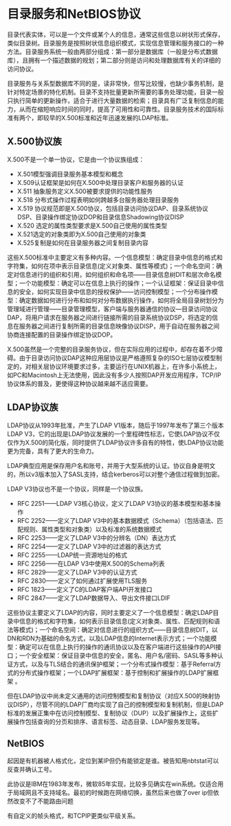 目录服务和NetBIOS协议
====
目录代表实体，可以是一个文件或某个人的信息，通常这些信息以树状形式保存，类似目录树。目录服务是按照树状信息组织模式，实现信息管理和服务接口的一种方法。目录服务系统一般由两部分组成：第一部分是数据库（一般是分布式数据库），且拥有一个描述数据的规划；第二部分则是访问和处理数据库有关的详细的访问协议。

目录服务与关系型数据库不同的是，读非常快，但写比较慢，也缺少事务机制，是针对特定场景的特化机制。目录不支持批量更新所需要的事务处理功能，目录一般只执行简单的更新操作，适合于进行大量数据的检索；目录具有广泛复制信息的能力，从而在缩短响应时间的同时，提高了可用性和可靠性。目录服务技术的国际标准有两个，即较早的X.500标准和近年迅速发展的LDAP标准。

X.500协议族
----

X.500不是一个单一协议，它是由一个协议族组成：

* X.501模型强调目录服务基本模型和概念
* X.509认证框架是如何在X.500中处理目录客户和服务器的认证
* X.511 抽象服务定义X.500被要求提供的功能性服务
* X.518 分布式操作过程表明如何跨越多台服务器处理目录服务
* X.519 协议规范即是X.500协议，包括目录访问协议DAP、目录系统协议DSP、目录操作绑定协议DOP和目录信息Shadowing协议DISP
* X.520 选定的属性类型要求是X.500自己使用的属性类型
* X.521选定的对象类即为X.500自己使用的对象类
* X.525复制是如何在目录服务器之间复制目录内容

这些X.500标准中主要定义有多种内容。一个信息模型：确定目录中信息的格式和字符集，如何在项中表示目录信息(定义对象类、属性等模式)；一个命名空间：确定对信息进行的组织和引用，如何组织和命名项——目录信息树DIT和层次命名模型；一个功能模型：确定可以在信息上执行的操作；一个认证框架：保证目录中信息的安全，如何实现目录中信息的授权保护——访问控制模型；一个分布操作模型：确定数据如何进行分布和如何对分布数据执行操作，如何将全局目录树划分为管理域进行管理——目录管理模型，客户端与服务器通信的协议—目录访问协议DAP，将用户请求在服务器之间进行链接所需的目录系统协议DSP，将选定的信息在服务器之间进行复制所需的目录信息映像协议DISP，用于自动在服务器之间协商连接配置的目录操作绑定协议DOP。

X.500虽然是一个完整的目录服务协议，但在实际应用的过程中，却存在着不少障碍。由于目录访问协议DAP这种应用层协议是严格遵照复杂的ISO七层协议模型制定的，对相关层协议环境要求过多，主要运行在UNIX机器上，在许多小系统上，如PC和Macintosh上无法使用，因此没有多少人按照DAP开发应用程序，TCP/IP协议体系的普及，更使得这种协议越来越不适应需要。

LDAP协议族
----
LDAP协议从1993年批准，产生了LDAP V1版本，随后于1997年发布了第三个版本LDAP V3，它的出现是LDAP协议发展的一个里程碑性标志，它使LDAP协议不仅仅作为X.500的简化版，同时提供了LDAP协议许多自有的特性，使LDAP协议功能更为完备，具有了更大的生命力。

LDAP典型应用是保存用户名和账号，并用于大型系统的认证。协议自身是明文的，所以v3版本加入了SASL支持，结合kerberos可以对整个通信过程做到加密。

LDAP V3协议也不是一个协议，同样是一个协议族。

* RFC 2251——LDAP V3核心协议，定义了LDAP V3协议的基本模型和基本操作
* RFC 2252——定义了LDAP V3中的基本数据模式（Schema）（包括语法、匹配规则、属性类型和对象类）以及标准的系统数据模式
* RFC 2253——定义了LDAP V3中的分辨名（DN）表达方式
* RFC 2254——定义了LDAP V3中的过滤器的表达方式
* RFC 2255——LDAP统一资源地址的格式
* RFC 2256——在LDAP V3中使用X.500的Schema列表
* RFC 2829——定义了LDAP V3中的认证方式
* RFC 2830——定义了如何通过扩展使用TLS服务
* RFC 1823——定义了C的LDAP客户端API开发接口
* RFC 2847——定义了LDAP数据导入、导出文件接口LDIF

这些协议主要定义了LDAP的内容，同时主要定义了一个信息模型：确定LDAP目录中信息的格式和字符集，如何表示目录信息(定义对象类、属性、匹配规则和语法等模式)；一个命名空间：确定对信息进行的组织方式——目录信息树DIT，以DN和RDN为基础的命名方式，以及LDAP信息的Internet表示方式；一个功能模型：确定可以在信息上执行的操作的通讯协议以及在客户端进行这些操作的API接口；一个安全框架：保证目录中信息的安全，匿名、用户名/密码、SASL等多种认证方式，以及与TLS结合的通讯保护框架；一个分布式操作模型：基于Referral方式的分布式操作框架；一个LDAP扩展框架：基于控制和扩展操作的LDAP扩展框架 。

但在LDAP协议中尚未定义通用的访问控制模型和复制协议（对应X.500的映射协议DISP），尽管不同的LDAP厂商均实现了自己的控制模型和复制机制，但是LDAP标准的发展正集中在访问控制模型、复制协议（DUP）以及扩展操作上，这些扩展操作包括查询的分页和排序、语言标签、动态目录、LDAP服务发现等。

NetBIOS
--
起因是有机器被人格式化，定位到某IP但仍有能锁定是谁。被告知用nbtstat可以反查并确认工号。

此协议是IBM在1983年发布，微软85年实现，比较多见确实在win系统。仅适合用于局域网且不支持域名。最初的时候跑在网络切换，虽然后来也做了over ip但依然改变不了不能路由问题

有自定义的帧头格式，和TCPIP更类似平级关系。
